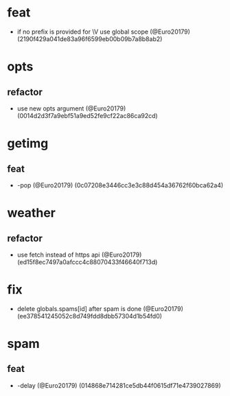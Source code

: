 # feat

* if no prefix is provided for \\V use global scope (@Euro20179) (2190f429a041de83a96f6599eb00b09b7a8b8ab2)


# opts

## refactor

* use new opts argument (@Euro20179) (0014d2d3f7a9ebf51a9ed52fe9cf22ac86ca92cd)


# getimg

## feat

* -pop (@Euro20179) (0c07208e3446cc3e3c88d454a36762f60bca62a4)


# weather

## refactor

* use fetch instead of https api (@Euro20179) (ed15f8ec7497a0afccc4c88070433f46640f713d)


# fix

* delete globals.spams[id] after spam is done (@Euro20179) (ee378541245052c8d749fdd8dbb57304d1b54fd0)


# spam

## feat

* -delay (@Euro20179) (014868e714281ce5db44f0615df71e4739027869)



